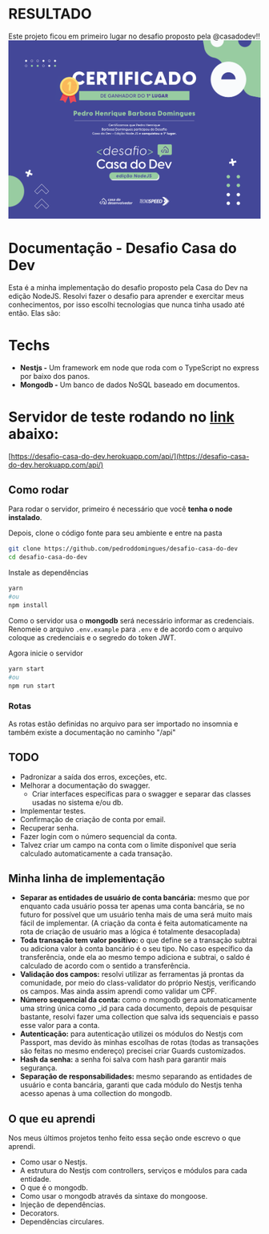 # RESULTADO
Este projeto ficou em primeiro lugar no desafio proposto pela @casadodev!!
![Certificado de vencedor](https://github.com/pedroddomingues/desafio-casa-do-dev/blob/main/certificado_de_vencedor1_Pedro%20Henrique%20Barbosa%20Domingues%20(1).png)


# Documentação - Desafio Casa do Dev

Esta é a minha implementação do desafio proposto pela Casa do Dev na edição NodeJS. Resolvi fazer o desafio para aprender e exercitar meus conhecimentos, por isso escolhi tecnologias que nunca tinha usado até então. Elas são:

# Techs

- **Nestjs -** Um framework em node que  roda com o TypeScript no express por baixo dos panos.
- **Mongodb -** Um banco de dados NoSQL baseado em documentos.

# Servidor de teste rodando no [link](https://desafio-casa-do-dev.herokuapp.com/api/) abaixo:
[https://desafio-casa-do-dev.herokuapp.com/api/](https://desafio-casa-do-dev.herokuapp.com/api/)

## Como rodar

Para rodar o servidor, primeiro é necessário que você **tenha o node instalado**.

Depois, clone o código fonte para seu ambiente e entre na pasta

```bash
git clone https://github.com/pedroddomingues/desafio-casa-do-dev
cd desafio-casa-do-dev
```

Instale as dependências

```bash
yarn
#ou
npm install
```

Como o servidor usa o **mongodb** será necessário informar as credenciais. Renomeie o arquivo `.env.example` para `.env` e de acordo com o arquivo coloque as credenciais e o segredo do token JWT.

Agora inicie o servidor

```bash
yarn start
#ou
npm run start
```

### Rotas

As rotas estão definidas no arquivo para ser importado no insomnia e também existe a documentação no caminho "/api"

## TODO

- Padronizar a saída dos erros, exceções, etc.
- Melhorar a documentação do swagger.
    - Criar interfaces específicas para o swagger e separar das classes usadas no sistema e/ou db.
- Implementar testes.
- Confirmação de criação de conta por email.
- Recuperar senha.
- Fazer login com o número sequencial da conta.
- Talvez criar um campo na conta com o limite disponível que seria calculado automaticamente a cada transação.

## Minha linha de implementação

- **Separar as entidades de usuário de conta bancária:** mesmo que por enquanto cada usuário possa ter apenas uma conta bancária, se no futuro for possível que um usuário tenha mais de uma será muito mais fácil de implementar. (A criação da conta é feita automaticamente na rota de criação de usuário mas a lógica é totalmente desacoplada)
- **Toda transação tem valor positivo:** o que define se a transação subtrai ou adiciona valor à conta bancário é o seu tipo. No caso específico da transferência, onde ela ao mesmo tempo adiciona e subtrai, o saldo é calculado de acordo com o sentido a transferência.
- **Validação dos campos:** resolvi utilizar as ferramentas já prontas da comunidade, por meio do class-validator do próprio Nestjs, verificando os campos. Mas ainda assim aprendi como validar um CPF.
- **Número sequencial da conta:** como o mongodb gera automaticamente uma string única como _id para cada documento, depois de pesquisar bastante, resolvi fazer uma collection que salva ids sequenciais e passo esse valor para a conta.
- **Autenticação:** para autenticação utilizei os módulos do Nestjs com Passport, mas devido às minhas escolhas de rotas (todas as transações são feitas no mesmo endereço) precisei criar Guards customizados.
- **Hash da senha:** a senha foi salva com hash para garantir mais segurança.
- **Separação de responsabilidades:** mesmo separando as entidades de usuário e conta bancária, garanti que cada módulo do Nestjs tenha acesso apenas à uma collection do mongodb.

## O que eu aprendi

Nos meus últimos projetos tenho feito essa seção onde escrevo o que aprendi.

- Como usar o Nestjs.
- A estrutura do Nestjs com controllers, serviços e módulos para cada entidade.
- O que é o mongodb.
- Como usar o mongodb através da sintaxe do mongoose.
- Injeção de dependências.
- Decorators.
- Dependências circulares.
